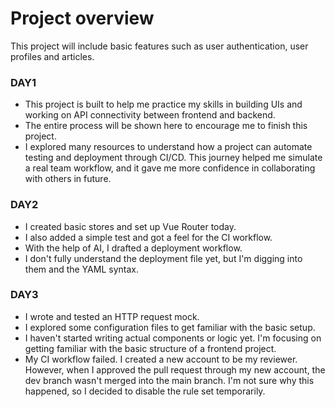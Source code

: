 # Project overview
This project will include basic features such as user authentication, user profiles and articles.


### DAY1
* This project is built to help me practice my skills in building UIs and working on API connectivity between frontend and backend.
* The entire process will be shown here to encourage me to finish this project.
* I explored many resources to understand how a project can automate testing and deployment through CI/CD. This journey helped me simulate a real team workflow, and it gave me more confidence in collaborating with others in future.

### DAY2
* I created basic stores and set up Vue Router today. 
* I also added a simple test and got a feel for the CI workflow. 
* With the help of AI, I drafted a deployment workflow. 
* I don't fully understand the deployment file yet, but I'm digging into them and the YAML syntax.

### DAY3
* I wrote and tested an HTTP request mock.
* I explored some configuration files to get familiar with the basic setup.
* I haven't started writing actual components or logic yet. I'm focusing on getting familiar with the basic structure of a frontend project.
* My CI workflow failed. I created a new account to be my reviewer. However, when I approved the pull request through my new account, the dev branch wasn't merged into the main branch. I'm not sure why this happened, so I decided to disable the rule set temporarily.
